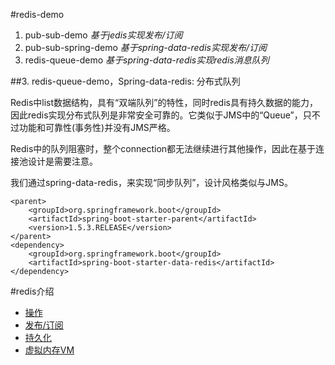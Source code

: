 #redis-demo
1. pub-sub-demo _基于jedis实现发布/订阅_
2. pub-sub-spring-demo _基于spring-data-redis实现发布/订阅_
3. redis-queue-demo _基于spring-data-redis实现redis消息队列_


##3. redis-queue-demo，Spring-data-redis: 分布式队列


Redis中list数据结构，具有“双端队列”的特性，同时redis具有持久数据的能力，因此redis实现分布式队列是非常安全可靠的。它类似于JMS中的“Queue”，只不过功能和可靠性(事务性)并没有JMS严格。

Redis中的队列阻塞时，整个connection都无法继续进行其他操作，因此在基于连接池设计是需要注意。

我们通过spring-data-redis，来实现“同步队列”，设计风格类似与JMS。

```
<parent>
	<groupId>org.springframework.boot</groupId>
	<artifactId>spring-boot-starter-parent</artifactId>
	<version>1.5.3.RELEASE</version>
</parent>
<dependency>
	<groupId>org.springframework.boot</groupId>
	<artifactId>spring-boot-starter-data-redis</artifactId>
</dependency>
```

#redis介绍
* [操作](doc/Redis操作.md)
* [发布/订阅](doc/Redis发布与订阅信息.md)
* [持久化](doc/Redis持久化.md)
* [虚拟内存VM](doc/Redis虚拟内存.md)
